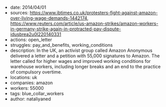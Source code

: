 - date: 2014/04/01
- sources: https://www.ibtimes.co.uk/protesters-fight-against-amazon-over-living-wage-demands-1442174, https://www.reuters.com/article/us-amazon-strikes/amazon-workers-in-germany-strike-again-in-protracted-pay-dispute-idusbrea2u0l220140331
- actions: open_letter
- struggles: pay_and_benefits, working_conditions
- description: In the UK, an activist group called Amazon Anonymous delivered a letter and a petition with 55,000 signatures to Amazon. The letter called for higher wages and improved working conditions for warehouse workers, including longer breaks and an end to the practice of compulsory overtime. 
- locations: uk
- companies: amazon
- workers: 55000
- tags: blue_collar_workers
- author: nataliyaned
